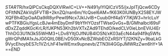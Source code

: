 $START$R/hxQlPCsCkqDQXVlRwIC+LV++N491ylYlQlCzV55/jxJpITjQcw6CDyOFltNNZAkVq5FVTlB+2knZQ/nan6m/YcQsel6AM+fK63K0lUNByX258EYJWXQFBh4DpOaADa9iR8yrPewI9Ncx7JklJvIB+Cuub0Hf4a5Y7iKjW3+hrIcLuYwPTFKBGiuYgsLcBJw4mEbyDmF9bYfHYOzsfTWseGvGs+B/GMhalbcl69sFdDxZZqddKGcKrLR/fJKPN53Kh2bVXTxZAd9TEhdO/kedCLV0ieLbnEViU4ErThhDG3U1N3k55WHM3+LDv8YltjOJfNUB4IOSN/xK03aEcN44a94f9q5WfsgWrQPdMA1xJsJG0QltL0BE/vD50XvNcBZWsbEOZxRSIYTj12KNZy+9baLkG9VycEhoybES7c1VZrLhF41wWEmx9upnevb/ZTN3Ii4GGpJMWRzZwn6hY+1A==$END$